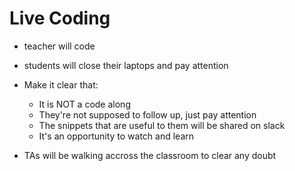# Live Coding

- teacher will code
- students will close their laptops and pay attention

- Make it clear that:
  - It is NOT a code along
  - They're not supposed to follow up, just pay attention
  - The snippets that are useful to them will be shared on slack
  - It's an opportunity to watch and learn
  
- TAs will be walking accross the classroom to clear any doubt
